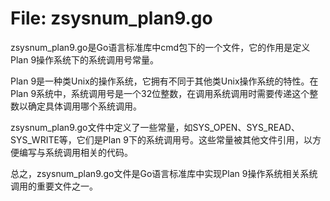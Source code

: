 # File: zsysnum_plan9.go

zsysnum_plan9.go是Go语言标准库中cmd包下的一个文件，它的作用是定义Plan 9操作系统下的系统调用号常量。

Plan 9是一种类Unix的操作系统，它拥有不同于其他类Unix操作系统的特性。在Plan 9系统中，系统调用号是一个32位整数，在调用系统调用时需要传递这个整数以确定具体调用哪个系统调用。

zsysnum_plan9.go文件中定义了一些常量，如SYS_OPEN、SYS_READ、SYS_WRITE等，它们是Plan 9下的系统调用号。这些常量被其他文件引用，以方便编写与系统调用相关的代码。

总之，zsysnum_plan9.go文件是Go语言标准库中实现Plan 9操作系统相关系统调用的重要文件之一。

